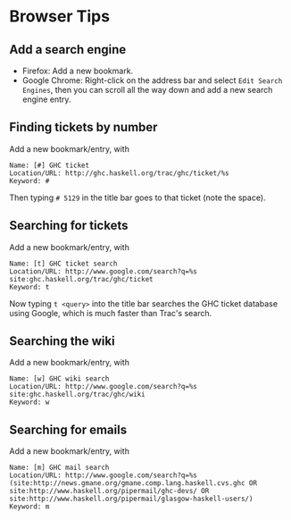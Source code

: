 # Browser Tips

## Add a search engine

- Firefox: Add a new bookmark.
- Google Chrome: Right-click on the address bar and select `Edit Search Engines`, then you can scroll all the way down and add a new search engine entry.

## Finding tickets by number


Add a new bookmark/entry, with

```wiki
Name: [#] GHC ticket
Location/URL: http://ghc.haskell.org/trac/ghc/ticket/%s
Keyword: #
```


Then typing `# 5129` in the title bar goes to that ticket (note the
space).

## Searching for tickets


Add a new bookmark/entry, with

```wiki
Name: [t] GHC ticket search
Location/URL: http://www.google.com/search?q=%s site:ghc.haskell.org/trac/ghc/ticket
Keyword: t
```


Now typing `t <query>` into the title bar searches the GHC ticket
database using Google, which is much faster than Trac's search.

## Searching the wiki


Add a new bookmark/entry, with

```wiki
Name: [w] GHC wiki search
Location/URL: http://www.google.com/search?q=%s site:ghc.haskell.org/trac/ghc/wiki
Keyword: w
```

## Searching for emails


Add a new bookmark/entry, with

```wiki
Name: [m] GHC mail search
Location/URL: http://www.google.com/search?q=%s (site:http://news.gmane.org/gmane.comp.lang.haskell.cvs.ghc OR site:http://www.haskell.org/pipermail/ghc-devs/ OR site:http://www.haskell.org/pipermail/glasgow-haskell-users/)
Keyword: m
```